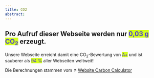 ```yaml
---
title: CO2
abstract:
---
```


<script>
    import Div from '$lib/components/Div.svelte';
</script>

## Pro Aufruf dieser Webseite werden nur <mark style="background-color: #d2ff20; color: #4f40ce;">0,03 g CO<sub>2</sub></mark> erzeugt.

Unsere Webseite erreicht damit eine CO<sub>2</sub>-Bewertung von <mark style="background-color: #d2ff20; color: #4f40ce;">A+</mark> und ist sauberer als <mark style="background-color: #d2ff20; color: #4f40ce;">94 %</mark> aller Webseiten weltweit!

Die Berechnungen stammen vom ↗ [Website Carbon Calculator](https://www.websitecarbon.com/)

<!-- <Div id="wcb" class="carbonbadge"></Div> -->
<!-- <script src="https://unpkg.com/website-carbon-badges@1.1.3/b.min.js" defer></script> -->
